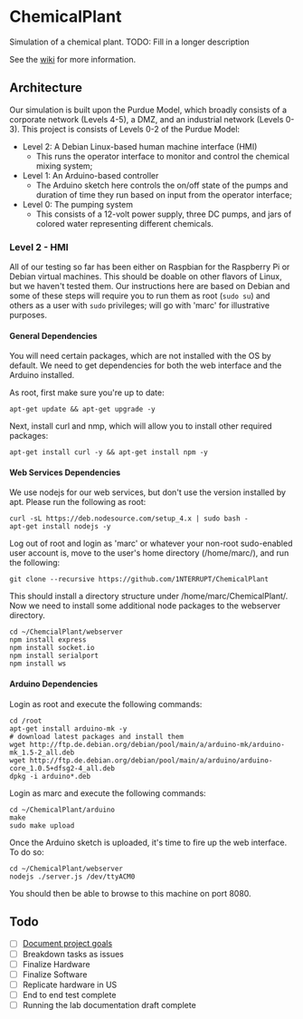 # ChemicalPlant
Simulation of a chemical plant. TODO: Fill in a longer description

See the [wiki](https://github.com/1NTERRUPT/ChemicalPlant/wiki) for more information.

## Architecture
Our simulation is built upon the Purdue Model, which broadly consists of a corporate network (Levels 4-5), a DMZ, and an industrial network (Levels 0-3). This project is consists of Levels 0-2 of the Purdue Model:

- Level 2: A Debian Linux-based human machine interface (HMI)
  - This runs the operator interface to monitor and control the chemical mixing system;
- Level 1: An Arduino-based controller
  - The Arduino sketch here controls the on/off state of the pumps and duration of time they run based on input from the operator interface;
- Level 0: The pumping system
  - This consists of a 12-volt power supply, three DC pumps, and jars of colored water representing different chemicals.

### Level 2 - HMI
All of our testing so far has been either on Raspbian for the Raspberry Pi or Debian virtual machines. This should be doable on other flavors of Linux, but we haven't tested them. Our instructions here are based on Debian and some of these steps will require you to run them as root (```sudo su```) and others as a user with ```sudo``` privileges; will go with 'marc' for illustrative purposes.

#### General Dependencies
You will need certain packages, which are not installed with the OS by default. We need to get dependencies for both the web interface and the Arduino installed.

As root, first make sure you're up to date:
```
apt-get update && apt-get upgrade -y
```
Next, install curl and nmp, which will allow you to install other required packages:
```
apt-get install curl -y && apt-get install npm -y
```
#### Web Services Dependencies
We use nodejs for our web services, but don't use the version installed by apt. Please run the following as root:
```
curl -sL https://deb.nodesource.com/setup_4.x | sudo bash -
apt-get install nodejs -y
```
Log out of root and login as 'marc' or whatever your non-root sudo-enabled user account is, move to the user's home directory (/home/marc/), and run the following:
```
git clone --recursive https://github.com/1NTERRUPT/ChemicalPlant
```
This should install a directory structure under /home/marc/ChemicalPlant/. Now we need to install some additional node packages to the webserver directory.
```
cd ~/ChemcialPlant/webserver
npm install express
npm install socket.io
npm install serialport
npm install ws
```
#### Arduino Dependencies
Login as root and execute the following commands:
```
cd /root
apt-get install arduino-mk -y
# download latest packages and install them
wget http://ftp.de.debian.org/debian/pool/main/a/arduino-mk/arduino-mk_1.5-2_all.deb
wget http://ftp.de.debian.org/debian/pool/main/a/arduino/arduino-core_1.0.5+dfsg2-4_all.deb
dpkg -i arduino*.deb
```
Login as marc and execute the following commands:
```
cd ~/ChemicalPlant/arduino
make
sudo make upload
```
Once the Arduino sketch is uploaded, it's time to fire up the web interface. To do so:
```
cd ~/ChemicalPlant/webserver
nodejs ./server.js /dev/ttyACM0
```
You should then be able to browse to this machine on port 8080.

## Todo
 - [ ] [Document project goals](../../issues/1)
 - [ ] Breakdown tasks as issues
 - [ ] Finalize Hardware
 - [ ] Finalize Software
 - [ ] Replicate hardware in US
 - [ ] End to end test complete
 - [ ] Running the lab documentation draft complete
